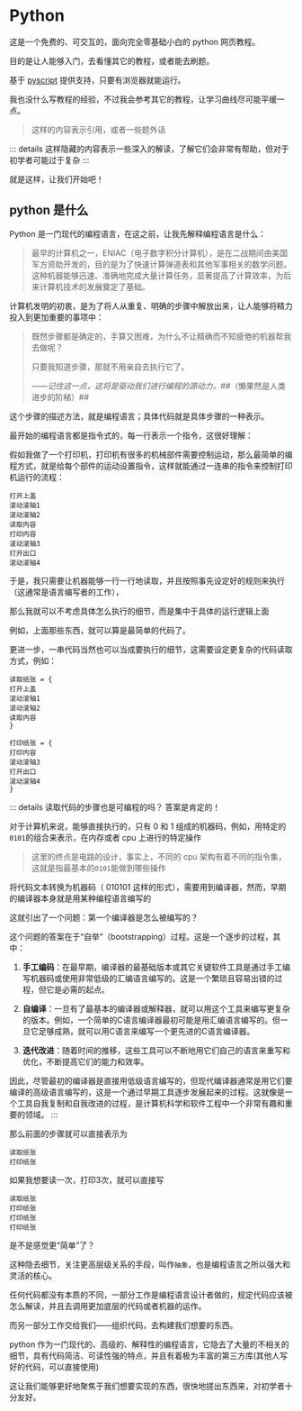 # Python

这是一个免费的、可交互的，面向完全零基础小白的 python 网页教程。

目的是让人能够入门，去看懂其它的教程，或者能去刷题。

基于 [pyscript](https://pyscript.net/) 提供支持，只要有浏览器就能运行。

我也没什么写教程的经验，不过我会参考其它的教程，让学习曲线尽可能平缓一点。

> 这样的内容表示引用，或者一些题外话



::: details 这样隐藏的内容表示一些深入的解读，了解它们会非常有帮助，但对于初学者可能过于复杂
:::

就是这样，让我们开始吧！

## python 是什么

Python 是一门现代的编程语言，在这之前，让我先解释编程语言是什么：

> 最早的计算机之一，ENIAC（电子数字积分计算机），是在二战期间由美国军方资助开发的，目的是为了快速计算弹道表和其他军事相关的数学问题。这种机器能够迅速、准确地完成大量计算任务，显著提高了计算效率，为后来计算机技术的发展奠定了基础。

计算机发明的初衷，是为了将人从重复、明确的步骤中解放出来，让人能够将精力投入到更加重要的事项中：

> 既然步骤都是确定的，手算又困难，为什么不让精确而不知疲倦的机器帮我去做呢？
>
> 只要我知道步骤，那就不用亲自去执行它了。
>
> ——*记住这一点，这将是驱动我们进行编程的源动力。*##（懒果然是人类进步的阶梯）##

这个步骤的描述方法，就是编程语言；具体代码就是具体步骤的一种表示。

最开始的编程语言都是指令式的，每一行表示一个指令，这很好理解：

假如我做了一个打印机，打印机有很多的机械部件需要控制运动，那么最简单的编程方式，就是给每个部件的运动设置指令，这样就能通过一连串的指令来控制打印机运行的流程：

```一个很随便的例子
打开上盖
滚动滚轴1
滚动滚轴2
读取内容
打印内容
滚动滚轴3
打开出口
滚动滚轴4
```

于是，我只需要让机器能够一行一行地读取，并且按照事先设定好的规则来执行（这通常是语言编写者的工作），

那么我就可以不考虑具体怎么执行的细节，而是集中于具体的运行逻辑上面

例如，上面那些东西，就可以算是最简单的代码了。

更进一步，一串代码当然也可以当成要执行的细节，这需要设定更复杂的代码读取方式，例如：

```
读取纸张 = {
打开上盖
滚动滚轴1
滚动滚轴2
读取内容
}

打印纸张 = {
打印内容
滚动滚轴3
打开出口
滚动滚轴4
}
```

::: details 读取代码的步骤也是可编程的吗？
答案是肯定的！

对于计算机来说，能够直接执行的，只有 0 和 1 组成的机器码，例如，用特定的`0101`的组合来表示，在内存或者 cpu 上进行的特定操作

> 这里的终点是电路的设计，事实上，不同的 cpu 架构有着不同的指令集，这就是指最基本的`0101`能做到哪些操作

将代码文本转换为机器码（ 010101 这样的形式），需要用到编译器，然而，早期的编译器本身就是用某种编程语言编写的

这就引出了一个问题：第一个编译器是怎么被编写的？

这个问题的答案在于“自举”（bootstrapping）过程。这是一个逐步的过程，其中：

1. **手工编码**：在最早期，编译器的最基础版本或其它关键软件工具是通过手工编写机器码或使用非常低级的汇编语言编写的。这是一个繁琐且容易出错的过程，但它是必需的起点。

2. **自编译**：一旦有了最基本的编译器或解释器，就可以用这个工具来编写更复杂的版本。例如，一个简单的C语言编译器最初可能是用汇编语言编写的。但一旦它足够成熟，就可以用C语言来编写一个更先进的C语言编译器。

3. **迭代改进**：随着时间的推移，这些工具可以不断地用它们自己的语言来重写和优化，不断提高它们的能力和效率。

因此，尽管最初的编译器是直接用低级语言编写的，但现代编译器通常是用它们要编译的高级语言编写的，这是一个通过早期工具逐步发展起来的过程。这就像是一个工具自我复制和自我改进的过程，是计算机科学和软件工程中一个非常有趣和重要的领域。
:::

那么前面的步骤就可以直接表示为

```
读取纸张
打印纸张
```

如果我想要读一次，打印3次，就可以直接写

```
读取纸张
打印纸张
打印纸张
打印纸张
```

是不是感觉更“简单”了？

这种隐去细节，关注更高层级关系的手段，叫作`抽象`，也是编程语言之所以强大和灵活的核心。

任何代码都没有本质的不同，一部分工作是编程语言设计者做的，规定代码应该被怎么解读，并且去调用更加底层的代码或者机器的运作。

而另一部分工作交给我们——组织代码，去构建我们想要的东西。

python 作为一门现代的、高级的、解释性的编程语言，它隐去了大量的不相关的细节，具有代码简洁、可读性强的特点，并且有着极为丰富的第三方库(其他人写好的代码，可以直接使用)

这让我们能够更好地聚焦于我们想要实现的东西，很快地搓出东西来，对初学者十分友好。

